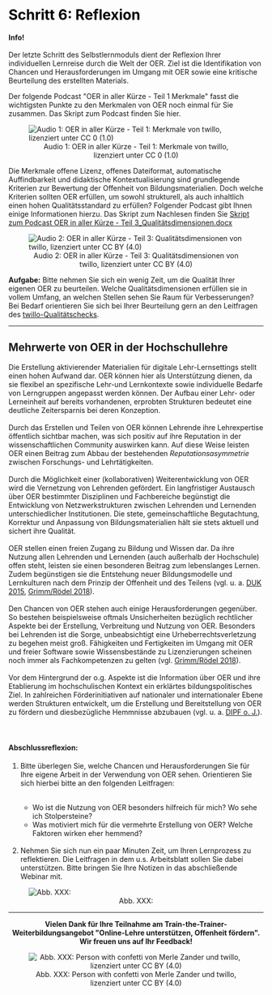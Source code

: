 <h1 style="color:#000000">Schritt 6: Reflexion</h1>
<link rel="stylesheet" href="https://cdnjs.cloudflare.com/ajax/libs/font-awesome/4.7.0/css/font-awesome.min.css">

<div class="infobox">
  <p><i class="fa fa-info-circle" style="color:blue"></i>  <b>Info!</b>
    <br><br>
    Der letzte Schritt des Selbstlernmoduls dient der Reflexion Ihrer individuellen Lernreise durch die Welt der OER. Ziel ist die Identifikation von Chancen und Herausforderungen im Umgang mit OER sowie eine kritische Beurteilung des erstellten Materials.
  </p>
</div>

Der folgende Podcast "OER in aller Kürze - Teil 1 Merkmale" fasst die wichtigsten Punkte zu den Merkmalen von OER noch einmal für Sie zusammen. Das Skript zum Podcast finden Sie hier.

<figure style="align:middle;">
     <img src="videos/.svg" alt="Audio 1: OER in aller Kürze - Teil 1: Merkmale von twillo, lizenziert unter CC 0 (1.0)" title="Audio 1: OER in aller Kürze - Teil 1: Merkmale von twillo, lizenziert unter CC 0 (1.0)"/>
     <figcaption style="text-align:center;font-size:14px;">Audio 1: OER in aller Kürze - Teil 1: Merkmale von twillo, lizenziert unter CC 0 (1.0)</figcaption>
</figure>

Die Merkmale offene Lizenz, offenes Dateiformat, automatische Auffindbarkeit und didaktische Kontextualisierung sind grundlegende Kriterien zur Bewertung der Offenheit von Bildungsmaterialien. Doch welche Kriterien sollten OER erfüllen, um sowohl strukturell, als auch inhaltlich einen hohen Qualitätsstandard zu erfüllen? Folgender Podcast gibt Ihnen einige Informationen hierzu. Das Skript zum Nachlesen finden Sie <a aria-describedby="Skript zum Podcast OER in aller Kürze - Teil 3 herunterladen" href="https://wiki.tib.eu/confluence/download/attachments/147883536/Skript%20zum%20Podcast%20OER%20in%20aller%20K%C3%BCrze%20-%20Teil%203_Qualit%C3%A4tsdimensionen.docx?version=2&modificationDate=1620830341000&api=v2">Skript zum Podcast OER in aller Kürze - Teil 3_Qualitätsdimensionen.docx</a>

<figure style="align:middle;">
     <img src="videos/.svg" alt="Audio 2: OER in aller Kürze - Teil 3: Qualitätsdimensionen von twillo, lizenziert unter CC BY (4.0)" title="Audio 2: OER in aller Kürze - Teil 3: Qualitätsdimensionen von twillo, lizenziert unter CC BY (4.0)"/>
     <figcaption style="text-align:center;font-size:14px;">Audio 2: OER in aller Kürze - Teil 3: Qualitätsdimensionen von twillo, lizenziert unter CC BY (4.0)</figcaption>
</figure>

<b>Aufgabe:</b> Bitte nehmen Sie sich ein wenig Zeit, um die Qualität Ihrer eigenen OER zu beurteilen. Welche Qualitätsdimensionen erfüllen sie in vollem Umfang, an welchen Stellen sehen Sie Raum für Verbesserungen? Bei Bedarf orientieren Sie sich bei Ihrer Beurteilung gern an den Leitfragen des <a aria-describedby="Twillo-Qualitätschecks - PowerPoint-Präsentation" href="https://www.twillo.de/oer/web/wp-content/uploads/2021/04/Qualitaetscheck.pdf">twillo-Qualitätschecks</a>.

---
## Mehrwerte von OER in der Hochschullehre

Die Erstellung aktivierender Materialien für digitale Lehr-Lernsettings stellt einen hohen Aufwand dar. OER können hier als Unterstützung dienen, da sie flexibel an spezifische Lehr-und Lernkontexte sowie individuelle Bedarfe von Lerngruppen angepasst werden können. Der Aufbau einer Lehr- oder Lerneinheit auf bereits vorhandenen, erprobten Strukturen bedeutet eine deutliche Zeitersparnis bei deren Konzeption.
<br><br>
Durch das Erstellen und Teilen von OER können Lehrende ihre Lehrexpertise öffentlich sichtbar machen, was sich positiv auf ihre Reputation in der wissenschaftlichen Community auswirken kann. Auf diese Weise leisten OER einen Beitrag zum Abbau der bestehenden <i>Reputationsasymmetrie</i> zwischen Forschungs- und Lehrtätigkeiten.
<br><br>
Durch die Möglichkeit einer (kollaborativen) Weiterentwicklung von OER wird die Vernetzung von Lehrenden gefördert. Ein langfristiger Austausch über OER bestimmter Disziplinen und Fachbereiche begünstigt die Entwicklung von Netzwerkstrukturen zwischen Lehrenden und Lernenden unterschiedlicher Institutionen. Die stete, gemeinschaftliche Begutachtung, Korrektur und Anpassung von Bildungsmaterialien hält sie stets aktuell und sichert ihre Qualität.
<br><br>
OER stellen einen freien Zugang zu Bildung und Wissen dar. Da ihre Nutzung allen Lehrenden und Lernenden (auch außerhalb der Hochschule) offen steht, leisten sie einen besonderen Beitrag zum lebenslanges Lernen. Zudem begünstigen sie die Entstehung neuer Bildungsmodelle und Lernkulturen nach dem Prinzip der Offenheit und des Teilens (vgl. u. a. <a aria-describedby="DUK 2015" href="https://www.unesco.de/sites/default/files/2018-01/DUK_Leitfaden_OER_in_der_Hochschulbildung_2015_barrierefrei-1.pdf">DUK 2015</a>, <a aria-describedby="Grimm/Rödel 2018 - PDF" href="https://www.bibb.de/veroeffentlichungen/de/publication/download/8617">Grimm/Rödel 2018</a>).
<br><br>
Den Chancen von OER stehen auch einige Herausforderungen gegenüber. So bestehen beispielsweise oftmals Unsicherheiten bezüglich rechtlicher Aspekte bei der Erstellung, Verbreitung und Nutzung von OER. Besonders bei Lehrenden ist die Sorge, unbeabsichtigt eine Urheberrechtsverletzung zu begehen meist groß. Fähigkeiten und Fertigkeiten im Umgang mit OER und freier Software sowie Wissensbestände zu Lizenzierungen scheinen noch immer als Fachkompetenzen zu gelten (vgl. <a aria-describedby="Grimm/Rödel 2018 - PDF" href="https://www.bibb.de/veroeffentlichungen/de/publication/download/8617">Grimm/Rödel 2018</a>). 
<br><br>
Vor dem Hintergrund der o.g. Aspekte ist die Information über OER und ihre Etablierung im hochschulischen Kontext ein erklärtes bildungspolitisches Ziel. In zahlreichen Förderinitiativen auf nationaler und internationaler Ebene werden Strukturen entwickelt, um die Erstellung und Bereitstellung von OER zu fördern und diesbezügliche Hemmnisse abzubauen (vgl. u. a. <a aria-describedby="DIPF o. J." href="https://open-educational-resources.de/">DIPF o. J.</a>).
<br><br><br>
#### Abschlussreflexion:

<ol>
  <li>Bitte überlegen Sie, welche Chancen und Herausforderungen Sie für Ihre eigene Arbeit in der Verwendung von OER sehen. Orientieren Sie sich hierbei bitte an den folgenden Leitfragen:</li><br>
    <ul>
      <li>Wo ist die Nutzung von OER besonders hilfreich für mich? Wo sehe ich Stolpersteine?</li>
      <li>Was motiviert mich für die vermehrte Erstellung von OER? Welche Faktoren wirken eher hemmend?</li>
    </ul><br>
  <li>Nehmen Sie sich nun ein paar Minuten Zeit, um Ihren Lernprozess zu reflektieren. Die Leitfragen in dem u.s. Arbeitsblatt sollen Sie dabei unterstützen. Bitte bringen Sie Ihre Notizen in das abschließende Webinar mit.</li>
</ol>

<figure style="align:middle;">
     <img src="images/.svg" alt="Abb. XXX:" title="Abb. XXX:"/>
     <figcaption style="text-align:center;font-size:14px;">Abb. XXX:</figcaption>
</figure>

---

<center>
<b>Vielen Dank für Ihre Teilnahme am Train-the-Trainer-Weiterbildungsangebot "Online-Lehre unterstützen, Offenheit fördern".<br>
Wir freuen uns auf Ihr Feedback!</b>
  
<figure style="align:middle;">
     <img src="images/.svg" alt="Abb. XXX: Person with confetti von Merle Zander und twillo, lizenziert unter CC BY (4.0)" title="Abb. XXX: Person with confetti von Merle Zander und twillo, lizenziert unter CC BY (4.0)"/>
     <figcaption style="text-align:center;font-size:14px;">Abb. XXX: Person with confetti von Merle Zander und twillo, lizenziert unter CC BY (4.0)</figcaption>
</figure>

</center>
